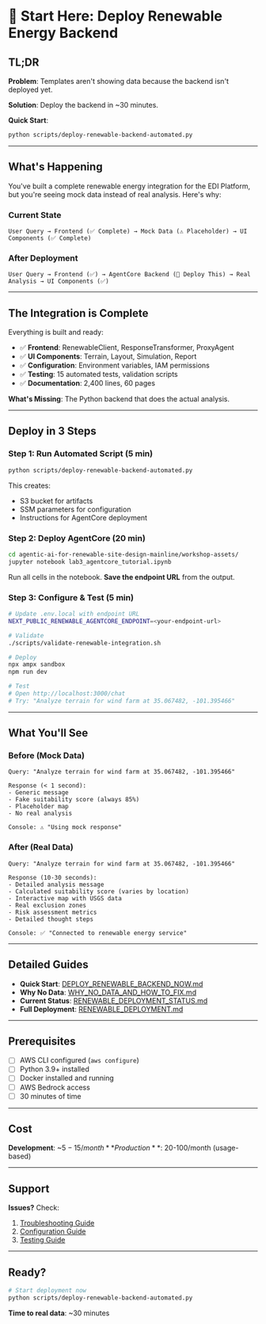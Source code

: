 # 🌱 Start Here: Deploy Renewable Energy Backend

## TL;DR

**Problem**: Templates aren't showing data because the backend isn't deployed yet.

**Solution**: Deploy the backend in ~30 minutes.

**Quick Start**:
```bash
python scripts/deploy-renewable-backend-automated.py
```

---

## What's Happening

You've built a complete renewable energy integration for the EDI Platform, but you're seeing mock data instead of real analysis. Here's why:

### Current State

```
User Query → Frontend (✅ Complete) → Mock Data (⚠️ Placeholder) → UI Components (✅ Complete)
```

### After Deployment

```
User Query → Frontend (✅) → AgentCore Backend (🎯 Deploy This) → Real Analysis → UI Components (✅)
```

---

## The Integration is Complete

Everything is built and ready:

- ✅ **Frontend**: RenewableClient, ResponseTransformer, ProxyAgent
- ✅ **UI Components**: Terrain, Layout, Simulation, Report
- ✅ **Configuration**: Environment variables, IAM permissions
- ✅ **Testing**: 15 automated tests, validation scripts
- ✅ **Documentation**: 2,400 lines, 60 pages

**What's Missing**: The Python backend that does the actual analysis.

---

## Deploy in 3 Steps

### Step 1: Run Automated Script (5 min)

```bash
python scripts/deploy-renewable-backend-automated.py
```

This creates:
- S3 bucket for artifacts
- SSM parameters for configuration
- Instructions for AgentCore deployment

### Step 2: Deploy AgentCore (20 min)

```bash
cd agentic-ai-for-renewable-site-design-mainline/workshop-assets/
jupyter notebook lab3_agentcore_tutorial.ipynb
```

Run all cells in the notebook. **Save the endpoint URL** from the output.

### Step 3: Configure & Test (5 min)

```bash
# Update .env.local with endpoint URL
NEXT_PUBLIC_RENEWABLE_AGENTCORE_ENDPOINT=<your-endpoint-url>

# Validate
./scripts/validate-renewable-integration.sh

# Deploy
npx ampx sandbox
npm run dev

# Test
# Open http://localhost:3000/chat
# Try: "Analyze terrain for wind farm at 35.067482, -101.395466"
```

---

## What You'll See

### Before (Mock Data)

```
Query: "Analyze terrain for wind farm at 35.067482, -101.395466"

Response (< 1 second):
- Generic message
- Fake suitability score (always 85%)
- Placeholder map
- No real analysis

Console: ⚠️ "Using mock response"
```

### After (Real Data)

```
Query: "Analyze terrain for wind farm at 35.067482, -101.395466"

Response (10-30 seconds):
- Detailed analysis message
- Calculated suitability score (varies by location)
- Interactive map with USGS data
- Real exclusion zones
- Risk assessment metrics
- Detailed thought steps

Console: ✅ "Connected to renewable energy service"
```

---

## Detailed Guides

- **Quick Start**: [DEPLOY_RENEWABLE_BACKEND_NOW.md](./docs/DEPLOY_RENEWABLE_BACKEND_NOW.md)
- **Why No Data**: [WHY_NO_DATA_AND_HOW_TO_FIX.md](./docs/WHY_NO_DATA_AND_HOW_TO_FIX.md)
- **Current Status**: [RENEWABLE_DEPLOYMENT_STATUS.md](./docs/RENEWABLE_DEPLOYMENT_STATUS.md)
- **Full Deployment**: [RENEWABLE_DEPLOYMENT.md](./docs/RENEWABLE_DEPLOYMENT.md)

---

## Prerequisites

- [ ] AWS CLI configured (`aws configure`)
- [ ] Python 3.9+ installed
- [ ] Docker installed and running
- [ ] AWS Bedrock access
- [ ] 30 minutes of time

---

## Cost

**Development**: ~$5-15/month  
**Production**: ~$20-100/month (usage-based)

---

## Support

**Issues?** Check:
1. [Troubleshooting Guide](./docs/RENEWABLE_TROUBLESHOOTING.md)
2. [Configuration Guide](./docs/RENEWABLE_CONFIGURATION.md)
3. [Testing Guide](./docs/RENEWABLE_INTEGRATION_TESTING_GUIDE.md)

---

## Ready?

```bash
# Start deployment now
python scripts/deploy-renewable-backend-automated.py
```

**Time to real data**: ~30 minutes

